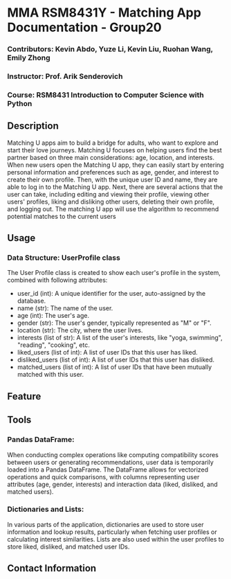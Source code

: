 # MMA RSM8431Y - Matching App Documentation - Group20 
### Contributors: Kevin Abdo, Yuze Li, Kevin Liu, Ruohan Wang, Emily Zhong
### Instructor: Prof. Arik Senderovich
### Course: RSM8431 Introduction to Computer Science with Python 

## Description
Matching U apps aim to build a bridge for adults, who want to explore and start their love journeys. Matching U focuses on helping users find the best partner based on three main considerations: age, location, and interests. When new users open the Matching U app, they can easily start by entering personal information and preferences such as age, gender, and interest to create their own profile. Then, with the unique user ID and name, they are able to log in to the Matching U app. Next, there are several actions that the user can take, including editing and viewing their profile, viewing other users' profiles, liking and disliking other users, deleting their own profile, and logging out. The matching U app will use the algorithm to recommend potential matches to the current users

 
 ## Usage
 ### Data Structure: UserProfile class 
The User Profile class is created to show each user's profile in the system, combined with following attributes:
- user_id (int): A unique identifier for the user, auto-assigned by the database. 
- name (str): The name of the user.
- age (int): The user's age.
- gender (str): The user's gender, typically represented as "M" or "F".
- location (str): The city, where the user lives.
- interests (list of str): A list of the user's interests, like "yoga, swimming", "reading", "cooking", etc.
- liked_users (list of int): A list of user IDs that this user has liked.
- disliked_users (list of int): A list of user IDs that this user has disliked.
- matched_users (list of int): A list of user IDs that have been mutually matched with this user.

 











 
 ## Feature









 
 
 ## Tools
### Pandas DataFrame:
When conducting complex operations like computing compatibility scores between users or generating recommendations, user data is temporarily loaded into a Pandas DataFrame. The DataFrame allows for vectorized operations and quick comparisons, with columns representing user attributes (age, gender, interests) and interaction data (liked, disliked, and matched users).

### Dictionaries and Lists:
In various parts of the application, dictionaries are used to store user information and lookup results, particularly when fetching user profiles or calculating interest similarities. Lists are also used within the user profiles to store liked, disliked, and matched user IDs.








 
 ## Contact Information
 
 
 
